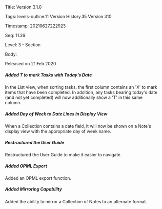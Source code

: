 Title:  Version 3.1.0

Tags:   levels-outline.11 Version History.35 Version 310

Timestamp: 20210627222923

Seq:    11.36

Level:  3 - Section

Body: 

Released on 21 Feb 2020
 
##### Added T to mark Tasks with Today's Date

In the List view, when sorting tasks, the first column contains an 'X' to mark items that have been completed. In addition, any tasks bearing today's date (and not yet completed) will now additionally show a 'T' in this same column. 

 
##### Added Day of Week to Date Lines in Display View

When a Collection contains a date field, it will now be shown on a Note's display view with the appropriate day of week name. 

 
##### Restructured the User Guide

Restructured the User Guide to make it easier to navigate. 

 
##### Added OPML Export

Added an OPML export function. 

 
##### Added Mirroring Capability

Added the ability to mirror a Collection of Notes to an alternate format.
